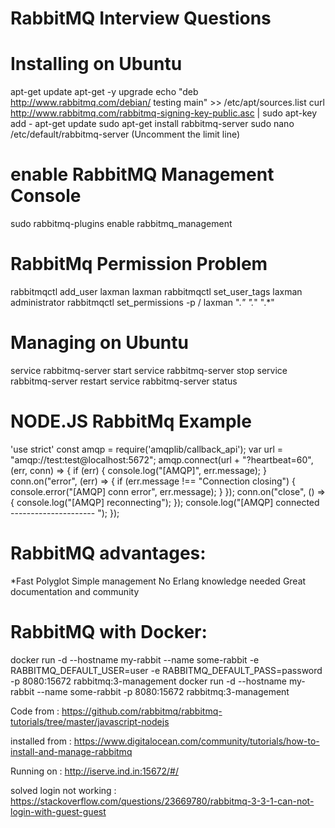 # RabbitMQ Interview Questions


Installing on Ubuntu
========================
apt-get    update 
apt-get -y upgrade
echo "deb http://www.rabbitmq.com/debian/ testing main" >> /etc/apt/sources.list
curl http://www.rabbitmq.com/rabbitmq-signing-key-public.asc | sudo apt-key add -
apt-get update
sudo apt-get install rabbitmq-server
sudo nano /etc/default/rabbitmq-server (Uncomment the limit line)


enable RabbitMQ Management Console
==================================
sudo rabbitmq-plugins enable rabbitmq_management


RabbitMq Permission Problem
==============================
rabbitmqctl add_user laxman laxman
rabbitmqctl set_user_tags laxman administrator
rabbitmqctl set_permissions -p / laxman ".*" ".*" ".*"

Managing on Ubuntu
====================
service rabbitmq-server start
service rabbitmq-server stop
service rabbitmq-server restart
service rabbitmq-server status

NODE.JS RabbitMq Example
========================
'use strict'
const amqp = require('amqplib/callback_api');
var url = "amqp://test:test@localhost:5672";
amqp.connect(url + "?heartbeat=60", (err, conn) => {
    if (err) {
        console.log("[AMQP]", err.message);
    }
    conn.on("error", (err) => {
        if (err.message !== "Connection closing") {
            console.error("[AMQP] conn error", err.message);
        }
    });
    conn.on("close", () => {
        console.log("[AMQP] reconnecting");
    });
    console.log("[AMQP] connected --------------------- ");
});


RabbitMQ advantages:
===================
*Fast
Polyglot
Simple management
No Erlang knowledge needed
Great documentation and community

RabbitMQ with Docker:
=====================
docker run -d --hostname my-rabbit --name some-rabbit -e RABBITMQ_DEFAULT_USER=user -e RABBITMQ_DEFAULT_PASS=password -p 8080:15672 rabbitmq:3-management
docker run -d --hostname my-rabbit --name some-rabbit -p 8080:15672 rabbitmq:3-management

Code  from : 
https://github.com/rabbitmq/rabbitmq-tutorials/tree/master/javascript-nodejs


installed from : 
https://www.digitalocean.com/community/tutorials/how-to-install-and-manage-rabbitmq


Running on :
http://iserve.ind.in:15672/#/


solved  login not working :
https://stackoverflow.com/questions/23669780/rabbitmq-3-3-1-can-not-login-with-guest-guest